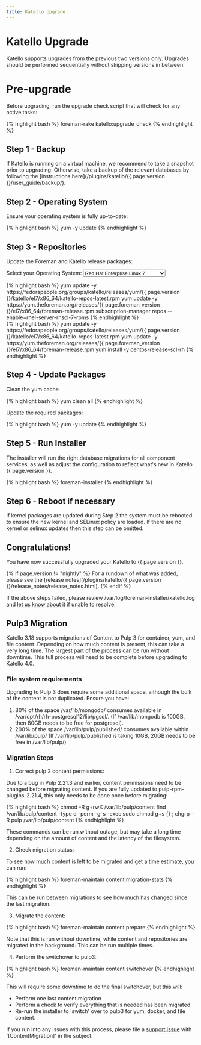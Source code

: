 ```yaml
---
title: Katello Upgrade
---
```


# Katello Upgrade

Katello supports upgrades from the previous two versions only. Upgrades should be performed sequentially without skipping versions in between.

# Pre-upgrade

Before upgrading, run the upgrade check script that will check for any active tasks:

{% highlight bash %}
foreman-rake katello:upgrade_check
{% endhighlight %}

## Step 1 - Backup

If Katello is running on a virtual machine, we recommend to take a snapshot prior to upgrading. Otherwise, take a backup of the relevant databases by following the [instructions here](/plugins/katello/{{ page.version }}/user_guide/backup/).

## Step 2 - Operating System

Ensure your operating system is fully up-to-date:

{% highlight bash %}
yum -y update
{% endhighlight %}

## Step 3 - Repositories

Update the Foreman and Katello release packages:

<p>Select your Operating System: <select id="operatingSystems">
   <option value="rhel7">Red Hat Enterprise Linux 7</option>
   <option value="el7">Enterprise Linux 7 (CentOS, etc.)</option>
   </select>
</p>

<div id="rhel7" markdown="1">
{% highlight bash %}
  yum update -y https://fedorapeople.org/groups/katello/releases/yum/{{ page.version }}/katello/el7/x86_64/katello-repos-latest.rpm
  yum update -y https://yum.theforeman.org/releases/{{ page.foreman_version }}/el7/x86_64/foreman-release.rpm
  subscription-manager repos --enable=rhel-server-rhscl-7-rpms
{% endhighlight %}
</div>

<div id="el7" markdown="1">
{% highlight bash %}
  yum update -y https://fedorapeople.org/groups/katello/releases/yum/{{ page.version }}/katello/el7/x86_64/katello-repos-latest.rpm
  yum update -y https://yum.theforeman.org/releases/{{ page.foreman_version }}/el7/x86_64/foreman-release.rpm
  yum install -y centos-release-scl-rh
{% endhighlight %}
</div>

## Step 4 - Update Packages

Clean the yum cache

{% highlight bash %}
yum clean all
{% endhighlight %}

Update the required packages:

{% highlight bash %}
yum -y update
{% endhighlight %}

## Step 5 - Run Installer

The installer will run the right database migrations for all component services, as well as adjust the configuration to reflect what's new in Katello {{ page.version }}.

{% highlight bash %}
foreman-installer
{% endhighlight %}

## Step 6 - Reboot if necessary
If kernel packages are updated during Step 2 the system must be rebooted to ensure the new kernel and SELinux policy are loaded. If there are no kernel or selinux updates
then this step can be omitted.

## Congratulations!
You have now successfully upgraded your Katello to {{ page.version }}.

{% if page.version != "nightly" %}
For a rundown of what was added, please see the [release notes](/plugins/katello/{{ page.version }}/release_notes/release_notes.html).
{% endif %}

If the above steps failed, please review /var/log/foreman-installer/katello.log and [let us know about it](https://community.theforeman.org/c/support) if unable to resolve.


## Pulp3 Migration

Katello 3.18 supports migrations of Content to Pulp 3 for container, yum, and file content.  Depending on how much content is present, this can take a very long time.  The largest part of the process can be run without downtime.  This full process will need to be complete before upgrading to Katello 4.0.

### File system requirements

Upgrading to Pulp 3 does require some additional space, although the bulk of the content is not duplicated.  Ensure you have:

1.  80% of the space /var/lib/mongodb/ consumes available in /var/opt/rh/rh-postgresql12/lib/pgsql/.  (If /var/lib/mongodb is 100GB, then 80GB needs to be free for postgresql).
2.  200% of the space /var/lib/pulp/published/ consumes available within /var/lib/pulp/ (If /var/lib/pulp/published is taking 10GB, 20GB needs to be free in /var/lib/pulp/)

### Migration Steps

1.  Correct pulp 2 content permissions:

Due to a bug in Pulp 2.21.3 and earlier, content permissions need to be changed before migrating content.  If you are fully updated to pulp-rpm-plugins-2.21.4, this only needs to be done once before migrating:

{% highlight bash %}
chmod -R g+rwX /var/lib/pulp/content
find /var/lib/pulp/content -type d -perm -g-s -exec sudo chmod g+s {} \;
chgrp -R pulp /var/lib/pulp/content
{% endhighlight %}

These commands can be run without outage, but may take a long time depending on the amount of content and the latency of the filesystem.

2.  Check migration status:

To see how much content is left to be migrated and get a time estimate, you can run:

{% highlight bash %}
foreman-maintain content migration-stats
{% endhighlight %}

This can be run between migrations to see how much has changed since the last migration.

3.  Migrate the content:

{% highlight bash %}
foreman-maintain content prepare
{% endhighlight %}

Note that this is run without downtime, while content and repositories are migrated in the background.  This can be run multiple times.

4. Perform the switchover to pulp3:

{% highlight bash %}
foreman-maintain content switchover
{% endhighlight %}

This will require some downtime to do the final switchover, but this will:

* Perform one last content migration
* Perform a check to verify everything that is needed has been migrated
* Re-run the installer to 'switch' over to pulp3 for yum, docker, and file content.

If you run into any issues with this process, please file a [support issue](https://community.theforeman.org/c/support/10) with '[ContentMigration]' in the subject.

